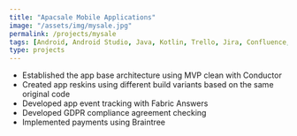 ```yaml
---
title: "Apacsale Mobile Applications"
image: "/assets/img/mysale.jpg"
permalink: /projects/mysale
tags: [Android, Android Studio, Java, Kotlin, Trello, Jira, Confluence, Amazon S3, Firebase, Fabric]
type: projects
---
```


- Established the app base architecture using MVP clean with Conductor
- Created app reskins using different build variants based on the same original code
- Developed app event tracking with Fabric Answers
- Developed GDPR compliance agreement checking
- Implemented payments using Braintree
